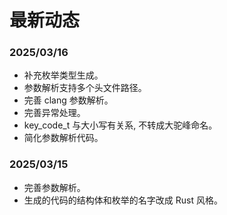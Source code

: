 # 最新动态

### 2025/03/16

- 补充枚举类型生成。
- 参数解析支持多个头文件路径。
- 完善 clang 参数解析。
- 完善异常处理。
- key_code_t 与大小写有关系, 不转成大驼峰命名。
- 简化参数解析代码。

### 2025/03/15

- 完善参数解析。
- 生成的代码的结构体和枚举的名字改成 Rust 风格。
